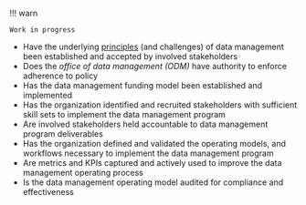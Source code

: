 !!! warn

    Work in progress

- Have the underlying [principles](https://principles.ekgf.org/principle/) (and challenges)
  of data management been established and accepted by involved stakeholders
- Does the _office of data management (ODM)_ have authority to enforce adherence to policy
- Has the data management funding model been established and implemented
- Has the organization identified and recruited stakeholders with sufficient skill sets to
  implement the data management program
- Are involved stakeholders held accountable to data management program deliverables
- Has the organization defined and validated the operating models, and workflows necessary
  to implement the data management program
- Are metrics and KPIs captured and actively used to improve the data management operating process
- Is the data management operating model audited for compliance and effectiveness
